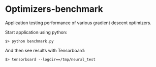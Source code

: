 # Optimizers-benchmark

Application testing performance of various gradient descent optimizers.

Start application using python:

    $> python benchmark.py
    
And then see results with Tensorboard:

    $> tensorboard --logdir==/tmp/neural_test 
